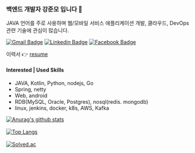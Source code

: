 ### 백엔드 개발자 강준모 입니다 👋
JAVA 언어를 주로 사용하며 웹/모바일 서비스 애플리케이션 개발, 클라우드, DevOps 관련 기술에 관심이 많습니다.

  [![Gmail Badge](https://img.shields.io/badge/Gmail-d14836?style=flat-square&logo=Gmail&logoColor=white&link=mailto:apdh1709@gmail.com)](mailto:apdh1709@gmail.com)
  [![Linkedin Badge](https://img.shields.io/badge/-LinkedIn-blue?style=flat-square&logo=Linkedin&logoColor=white&link=https://www.linkedin.com/in/junmo0701/)](https://www.linkedin.com/in/junmo0701/)
  [![Facebook Badge](https://img.shields.io/badge/facebook-1877f2?style=flat-square&logo=facebook&logoColor=white&link=https://www.facebook.com/profile.php?id=100021337733179)](https://www.facebook.com/profile.php?id=100021337733179) <br/>
 
이력서 :point_right:
[resume](https://www.notion.so/a582cb13a4ee4cba8b45b43f1243f91e) <br/>

#### Interested | Used Skills
- JAVA, Kotlin, Python, nodejs, Go
- Spring, netty
- Web, android 
- RDB(MySQL, Oracle, Postgres), nosql(redis. mongodb)
- linux, jenkins, docker, k8s, AWS, Kafka 


[![Anurag's github stats](https://github-readme-stats.vercel.app/api?username=JmKanmo)](https://github.com/JmKanmo) <br/> <br/>
[![Top Langs](https://github-readme-stats.vercel.app/api/top-langs/?username=JmKanmo&size_weight=0.5&count_weight=0.5&layout=compact&theme=dark)](https://github.com/JmKanmo/JmKanmo) </br> </br>
[![Solved.ac](http://mazassumnida.wtf/api/v2/generate_badge?boj=nebi25)](https://solved.ac/nebi25)

